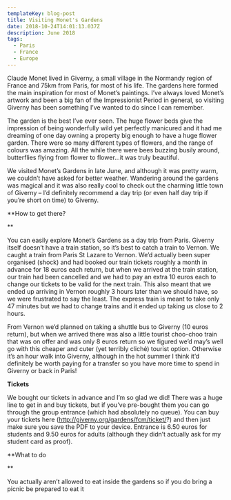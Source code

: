 ```yaml
---
templateKey: blog-post
title: Visiting Monet's Gardens
date: 2018-10-24T14:01:13.037Z
description: June 2018
tags:
  - Paris
  - France
  - Europe
---
```

Claude Monet lived in Giverny, a small village in the Normandy region of France and 75km from Paris, for most of his life. The gardens here formed the main inspiration for most of Monet’s paintings. I’ve always loved Monet’s artwork and been a big fan of the Impressionist Period in general, so visiting Giverny has been something I’ve wanted to do since I can remember. 



The garden is the best I’ve ever seen. The huge flower beds give the impression of being wonderfully wild yet perfectly manicured and it had me dreaming of one day owning a property big enough to have a huge flower garden. There were so many different types of flowers, and the range of colours was amazing. All the while there were bees buzzing busily around, butterflies flying from flower to flower…it was truly beautiful. 



We visited Monet’s Gardens in late June, and although it was pretty warm, we couldn’t have asked for better weather. Wandering around the gardens was magical and it was also really cool to check out the charming little town of Giverny – I’d definitely recommend a day trip (or even half day trip if you’re short on time) to Giverny.



**How to get there?**

You can easily explore Monet’s Gardens as a day trip from Paris. Giverny itself doesn’t have a train station, so it’s best to catch a train to Vernon. We caught a train from Paris St Lazare to Vernon. We’d actually been super organised (shock) and had booked our train tickets roughly a month in advance for 18 euros each return, but when we arrived at the train station, our train had been cancelled and we had to pay an extra 10 euros each to change our tickets to be valid for the next train. This also meant that we ended up arriving in Vernon roughly 3 hours later than we should have, so we were frustrated to say the least. The express train is meant to take only 47 minutes but we had to change trains and it ended up taking us close to 2 hours.From Vernon we’d planned on taking a shuttle bus to Giverny (10 euros return), but when we arrived there was also a little tourist choo-choo train that was on offer and was only 8 euros return so we figured we’d may’s well go with this cheaper and cuter (yet terribly cliché) tourist option. Otherwise it’s an hour walk into Giverny, although in the hot summer I think it’d definitely be worth paying for a transfer so you have more time to spend in Giverny or back in Paris!



**Tickets**

We bought our tickets in advance and I’m so glad we did! There was a huge line to get in and buy tickets, but if you’ve pre-bought them you can go through the group entrance (which had absolutely no queue). You can buy your tickets here (http://giverny.org/gardens/fcm/ticket/?) and then just make sure you save the PDF to your device. Entrance is 6.50 euros for students and 9.50 euros for adults (although they didn’t actually ask for my student card as proof). 



**What to do**

You actually aren’t allowed to eat inside the gardens so if you do bring a picnic be prepared to eat it
